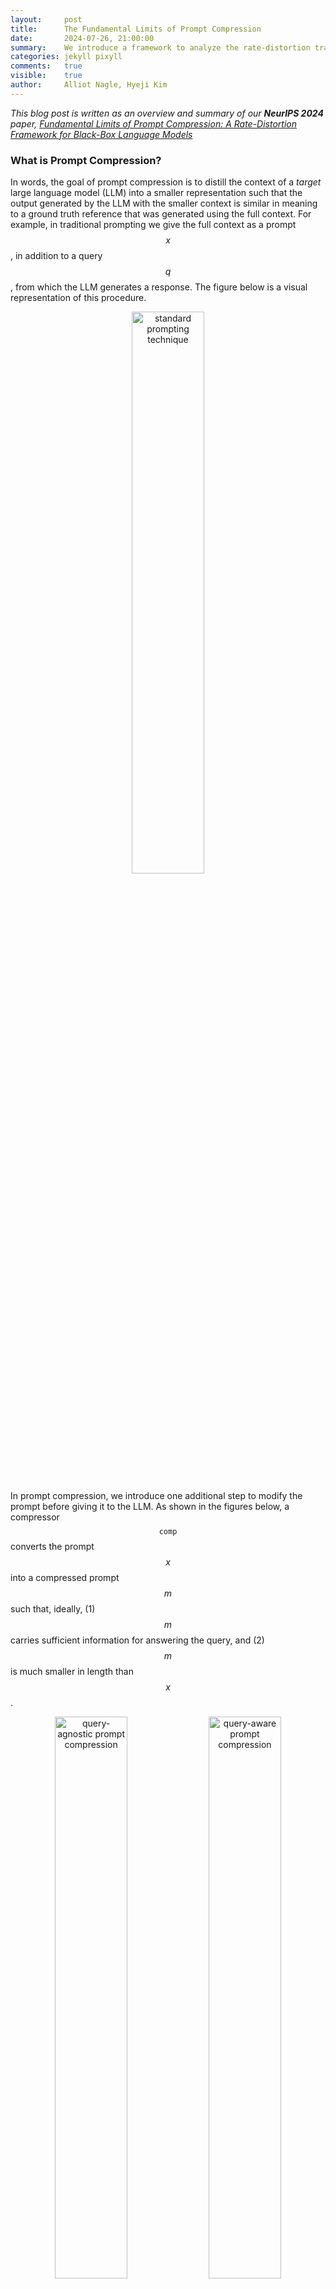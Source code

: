 ```yaml
---
layout:     post
title:      The Fundamental Limits of Prompt Compression
date:       2024-07-26, 21:00:00
summary:    We introduce a framework to analyze the rate-distortion trade-off for the prompt compression problem
categories: jekyll pixyll
comments:   true
visible:    true
author:     Alliot Nagle, Hyeji Kim
---
```


*This blog post is written as an overview and summary of our <b>NeurIPS 2024</b> paper, [Fundamental Limits of Prompt Compression: A Rate-Distortion Framework for Black-Box Language Models](https://arxiv.org/abs/2407.15504)*

### What is Prompt Compression?

In words, the goal of prompt compression is to distill the context of a *target* large language model (LLM) into a smaller representation such that the output generated by the LLM with the smaller context is similar in meaning to a ground truth reference that was generated using the full context. For example, in traditional prompting we give the full context as a prompt $$x$$, in addition to a query $$q$$, from which the LLM generates a response. The figure below is a visual representation of
this procedure. 

<center><img src="https://deepcomm.github.io/images/prompt-compression/prompt-example.png" alt="standard prompting technique" width="48%"/></center>

In prompt compression, we introduce one additional step to modify the prompt before giving it to the LLM. As shown in the figures below, a compressor $$\texttt{comp}$$ converts the prompt $$x$$ into a compressed prompt $$m$$ such that, ideally, (1) $$m$$ carries sufficient information for answering the query, and (2) $$m$$ is much smaller in length than $$x$$.

<p align="center">
  <img src="https://deepcomm.github.io/images/prompt-compression/query-agnostic.png" alt="query-agnostic prompt compression" width="48%">
  <img src="https://deepcomm.github.io/images/prompt-compression/query-aware.png" alt="query-aware prompt compression" width="48%">
</p>

As shown, there are two cases to consider in the prompt compression problem. In the *query-agnostic* case, the query $$q$$ is made available only to the decoder, and in the *query-aware* case, $$q$$ is available to the encoder as side-information for compressing the prompt into $$m$$. Intuitively, we expect that $$m$$ carries only the relevant information to answer $$q$$ (and is therefore also shorter in length) in the query-aware case as opposed to the query-agnostic case. 

### Why does prompt compression matter?
A key motivating factor of prompt compression is that it shortens the sequence length of the input, which will reduce the time and memory costs associated with LLM inference. This will be true for any architecture, no matter how efficient it already is, since the cost of running inference on a sequence model is a function of the length of the input sequence. 

During the incpetion of prompt compression, a key motivating factor was to reduce the size of the input as a means to allow the entire prompt to fit into the context of the LLM, which had much shorter context lengths at the time. Since then, a lot of progress has been made in extending the context length of LLMs, of which should be sufficient for fitting most prompts. However, performance degradation when the long context is used has been observed; this phenomenon is known as the "lost in the
middle" issue [1]. This issue may be partially or fully mitigated by first compressing the prompt so that the LLM can make better use of its context [2].

### Our Setup
As illustrated in these examples, we consider the compressed prompt $$m$$ to be a subsequence of tokens of the original prompt $$x$$. This approach, sometimes called *token pruning*, results in $$m$$ being a *hard-prompt*, i.e., a prompt consisting only of tokens. Some methods that compress into hard-prompts are Selective Context [3], LLMLingua [4], LongLLMLingua [2], and LLMLingua-2 [5]. Alternatively, one may compress such that $$m$$ is a *soft-prompt*, i.e., a prompt as a sequence of embedding vectors (which do not map to tokens) as input to the target LLM; such methods include Gist Tokens [6], AutoCompressor [7], In-Context Auto-enocder [8]. In our work, we focus on studying methods that compress into hard-prompts as it grants the flexibility to consider a *black-box* LLM as the target LLM. Using a black-box model is desired since (1) many LLMs, especially the most performant among them, are closed-source such that a user can only make inference calls to the model and observe the generated text, and (2) we make no assumptions about the LLM itself and therefore our proposed framework is general. Any soft-prompt compression method is not compatible with black-box models because those methods require specialized fine-tuning on soft-prompts, modifications to the architecture or token vocabulary, that the model can accept embeddings as input, or some combination of these. While soft-prompt compression methods are useful, *we wanted to study the prompt compression problem with the widest applicability to how most people use LLMs*, i.e., inferencing an LLM by giving it a hard-prompt.

As a result, the following list are our main contributions:
1. We formalize the prompt-compression problem with a rate-distortion framework, and we use this framework to compute the rate-distortion trade-off for the *optimal* query-agnostic and query-aware prompt compressors.
2. We curate small-scale datasets to determine the rate-distortion trade-off among existing prompt compression methods and compare them with the optimal compressors.
3. We adapt an existing method, LLMLingua-2, into a query-aware, variable-rate prompt compression method, which we call "LLMLingua-2 Dynamic," to help close the gap between existing methods and optimality.

<!--
### How to Compute the Optimal Prompt Compressor
Our quantities of interest are the average rate $$\mathbb{E}\left[\frac{\mathrm{len}(M)}{\mathrm{len}(X)}\right]$$, and the average distortion $$\mathbb{E}\left[\mathsf{d}\big(Y, \phi_{\mathsf{LLM}}(M,Q)\big)\right]$$. The rate-distortion curve of the optimal prompt compressor can be computed by solving the following linear program for the distortion-rate function:

$$
\begin{equation}
\begin{aligned}
D^*(R) =  \quad \inf_{\mathsf{P}_{M|X}} \quad & \mathbb{E}\left[\mathsf{d}\big(Y, \phi_{\mathsf{LLM}}(M,Q)\big)\right]\\
\textrm{s.t.} \quad & \mathsf{P}_{M|X} \text{ is a compressor, and}\\
            &  \mathbb{E}\left[\frac{\mathrm{len}(M)}{\mathrm{len}(X)}\right] \leq R, 
\end{aligned}
\end{equation}
$$
-->

### Our Results
We conduct our experimental studies on a dataset consisting of binary string prompts, natural language queries, and their respective answers. While each method provides it's own algorithm, the target LLM is always the same model (a [Mistral-7B-Instruct-v0.2](https://huggingface.co/mistralai/Mistral-7B-Instruct-v0.2) model for our experiments). The rate-distortion curves of all methods are provided below.

<center><img src="https://deepcomm.github.io/images/prompt-compression/comparison_forced_log_loss_vs_acc.png" alt="comparison among all prompt compression methods" width="100%"/></center>

Our LLMLingua-2 Dynamic method outperforms all existing methods on this dataset and is the only method which can outperform the optimal query-agnostic prompt compressor. Interestingly, the optimal prompt compressors are also able to achieve a lower average distortion than the "No Compression" (standard prompting where $$x$$ is given directly to the LLM) result.

#### LLMLingua-2 Dynamic Partially Closes the Gap
We also highlight that LLMLingua-2 Dynamic is able to match the performance of the optimal query-aware prompt compressor for certain queries and rates, as shown in the following figure. 

<center><img src="https://deepcomm.github.io/images/prompt-compression/forced_accuracy_highlight.png" alt="LLMLingua-2 Dynamic matches the query-aware prompt compressor" width="100%"/></center>

#### Experiments on Natural Language Prompts
Finally, we extend our results to a small dataset consisting of prompts, queries, and answers that are all natural language. 

<center><img src="https://deepcomm.github.io/images/prompt-compression/nlp_combined.png" alt="results on natural language prompts" width="100%"/></center>

Again, we see that the optimal prompt compressors can achieve a significantly lower average distortion than the "No Compression" result, showing that prompt compression can yield better performance than standard prompting. This result is particularly interesting because the dataset we use has short prompts of no more than 15 tokens. Hence, this improvement in performance arrives purely from the choice of the compressed prompt itself, and is not related to improvements due to remedying the
"lost in the middle" issue, which may lead to even better performance for long contexts. The gaps between existing methods and the optimal compressors are also large, although for rates greater than 0.5 existing methods can also achieve lower average distortion than the "No Compression" result. For rates less than 0.5, LLMLingua-2 Dynamic achieves the best performance.

### Conlcusions and Future Work

Our work introduces a rate-distortion framework for the prompt compression problem, which is used to compute the rate-distortion curves of the optimal prompt compressors. We show that there is a large gap between existing prompt compression methods and optimality, and we partially close the gap with our adapted LLMLingua-2 Dynamic method. 

As future work, it is important to scale our analysis to larger datasets. The main challenge here is gathering the distortion values from the LLM outputs over all the compressed prompts, as this will require at least $$2^{n}$$, where $$n$$ is the length of the input prompt, inference calls for each prompt. Much work is also needed to fully close the gap between our method and the optimal prompt compressors.

## References

[1] [Lost in the Middle: How Language Models Use Long Contexts](https://aclanthology.org/2024.tacl-1.9/), Nelson F. Liu, Kevin Lin, John Hewitt, Ashwin Paranjape, Michele Bevilacqua, Fabio Petroni, Percy Liang. ACL, Februaru 2024.

[2] [LongLLMLingua: Accelerating and Enhancing LLMs in Long Context Scenarios via Prompt Compression](https://arxiv.org/abs/2310.06839), Huiqiang Jiang, Qianhui Wu, Xufang Luo, Dongsheng Li, Chin-Yew Lin, Yuqing Yang, Lili Qiu. Preprint, October 2024.

[3] [Compressing Context to Enhance Inference Efficiency of Large Language Models](https://aclanthology.org/2023.emnlp-main.391/), Yucheng Li, Bo Dong, Frank Guerin, Chenghua Lin. EMNLP, December 2023.

[4] [LLMLingua: Compressing Prompts for Accelerated Inference of Large Language Models](https://aclanthology.org/2023.emnlp-main.825/), Huiqiang Jiang, Qianhui Wu, Chin-Yew Lin, Yuqing Yang, Lili Qiu. EMNLP, December 2023.

[5] [LLMLingua-2: Data Distillation for Efficient and Faithful Task-Agnostic Prompt Compression](https://arxiv.org/abs/2403.12968), Zhuoshi Pan, Qianhui Wu, Huiqiang Jiang, Menglin Xia, Xufang Luo, Jue Zhang, Qingwei Lin, Victor Rühle, Yuqing Yang, Chin-Yew Lin, H. Vicky Zhao, Lili Qiu, Dongmei Zhang. Preprint, March 2024.

[6] [Learning to Compress Prompts with Gist Tokens](https://openreview.net/forum?id=2DtxPCL3T5), Jesse Mu, Xiang Lisa Li, Noah Goodman. December, 2023.

[7] [Adapting Language Models to Compress Contexts](https://aclanthology.org/2023.emnlp-main.232/), Alexis Chevalier, Alexander Wettig, Anirudh Ajith, Danqi Chen. EMNLP, December 2023.

[8] [In-context Autoencoder for Context Compression in a Large Language Model](https://openreview.net/forum?id=uREj4ZuGJE), Tao Ge, Hu Jing, Lei Wang, Xun Wang, Si-Qing Chen, Furu Wei. ICLR, May 2024.

<div id="disqus_thread"></div>
<script>

/**

* RECOMMENDED CONFIGURATION VARIABLES: EDIT AND UNCOMMENT THE SECTION BELOW TO INSERT DYNAMIC VALUES FROM YOUR PLATFORM OR CMS.
* LEARN WHY DEFINING THESE VARIABLES IS IMPORTANT: https://disqus.com/admin/universalcode/#configuration-variables*/
  /*
  var disqus_config = function () {
  this.page.url = PAGE_URL;  // Replace PAGE_URL with your page's canonical URL variable
  this.page.identifier = PAGE_IDENTIFIER; // Replace PAGE_IDENTIFIER with your page's unique identifier variable
  };
  */
  (function() { // DON'T EDIT BELOW THIS LINE
  var d = document, s = d.createElement('script');
  s.src = 'https://hyejikim1-github-io.disqus.com/embed.js';
  s.setAttribute('data-timestamp', +new Date());
  (d.head || d.body).appendChild(s);
  })();
  </script>
  <noscript>Please enable JavaScript to view the <a href="https://disqus.com/?ref_noscript">comments powered by Disqus.</a></noscript>
